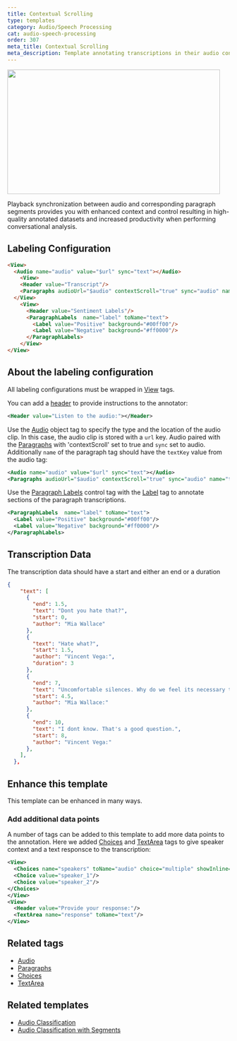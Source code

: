 ```yaml
---
title: Contextual Scrolling
type: templates
category: Audio/Speech Processing
cat: audio-speech-processing
order: 307
meta_title: Contextual Scrolling 
meta_description: Template annotating transcriptions in their audio context.
---
```


<img src="/images/templates-misc/contextual_scrolling.png" alt="" class="gif-border" width="482px" height="282px" />

Playback synchronization between audio and corresponding paragraph segments provides you with enhanced context and control resulting in high-quality annotated datasets and increased productivity when performing conversational analysis.

## Labeling Configuration

```html
<View>
  <Audio name="audio" value="$url" sync="text"></Audio>
    <View>
    <Header value="Transcript"/>
    <Paragraphs audioUrl="$audio" contextScroll="true" sync="audio" name="text" value="$text" layout="dialogue" textKey="text" nameKey="author" granularity="paragraph"/>
  </View>  
    <View>
      <Header value="Sentiment Labels"/>
      <ParagraphLabels  name="label" toName="text">
        <Label value="Positive" background="#00ff00"/>
        <Label value="Negative" background="#ff0000"/>
      </ParagraphLabels>
    </View>
</View>
```


## About the labeling configuration

All labeling configurations must be wrapped in [View](/tags/view.html) tags.

You can add a [header](/tags/header.html) to provide instructions to the annotator:
```xml
<Header value="Listen to the audio:"></Header>
```

Use the [Audio](/tags/audio.html) object tag to specify the type and the location of the audio clip. In this case, the audio clip is stored with a `url` key. Audio paired with the [Paragraphs](/tags/paragraphs.html) with 'contextScroll' set to true and `sync` set to audio. Additionally `name` of the paragraph tag should have the `textKey` value from the audio tag:
```xml
<Audio name="audio" value="$url" sync="text"></Audio>
<Paragraphs audioUrl="$audio" contextScroll="true" sync="audio" name="text" value="$text" layout="dialogue" textKey="text" nameKey="author" granularity="paragraph"/>
```

Use the [Paragraph Labels](/tags/paragraphlabels.html) control tag with the [Label](/tags/label.html) tag to annotate sections of the paragraph transcriptions.
```xml
<ParagraphLabels  name="label" toName="text">
  <Label value="Positive" background="#00ff00"/>
  <Label value="Negative" background="#ff0000"/>
</ParagraphLabels>
```
## Transcription Data

The transcription data should have a start and either an end or a duration

```json
{
    "text": [
      {
        "end": 1.5,
        "text": "Dont you hate that?",
        "start": 0,
        "author": "Mia Wallace"
      },
      {
        "text": "Hate what?",
        "start": 1.5,
        "author": "Vincent Vega:",
        "duration": 3
      },
      {
        "end": 7,
        "text": "Uncomfortable silences. Why do we feel its necessary to yak to feel comfortable?",
        "start": 4.5,
        "author": "Mia Wallace:"
      },
      {
        "end": 10,
        "text": "I dont know. That's a good question.",
        "start": 8,
        "author": "Vincent Vega:"
      },
    ],
  },
```
## Enhance this template
This template can be enhanced in many ways.

### Add additional data points

A number of tags can be added to this template to add more data points to the annotation. Here we added [Choices](/tags/choices.html) and [TextArea](/tags/textarea.html) tags to give speaker context and a text responsce to the transcription:
```xml
<View>
  <Choices name="speakers" toName="audio" choice="multiple" showInline="true">
  <Choice value="speaker_1"/>
  <Choice value="speaker_2"/>
</Choices>
</View>
<View>
  <Header value="Provide your response:"/>  
  <TextArea name="response" toName="text"/>
</View>

```
## Related tags

- [Audio](/tags/audio.html)
- [Paragraphs](/tags/paragraphs.html)
- [Choices](/tags/choices.html)
- [TextArea](/tags/textarea.html)

## Related templates

- [Audio Classification](audio_classification.html)
- [Audio Classification with Segments](audio_regions.html)
